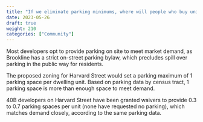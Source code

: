 ```yaml
---
title: "If we eliminate parking minimums, where will people who buy units without parking park?"
date: 2023-05-26
draft: true
weight: 210
categories: ["Community"]
---
```

Most developers opt to provide parking on site to meet market demand, as Brookline has a strict on-street parking bylaw, which precludes spill over parking in the public way for residents.

The proposed zoning for Harvard Street would set a parking maximum of 1 parking space per dwelling unit. Based on parking data by census tract, 1 parking space is more than enough space to meet demand.

40B developers on Harvard Street have been granted waivers to provide 0.3 to 0.7 parking spaces per unit (none have requested no parking), which matches demand closely, according to the same parking data.